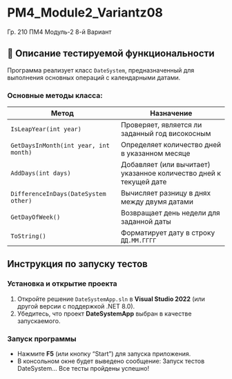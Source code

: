 # PM4_Module2_Variantz08
Гр. 210 ПМ4 Модуль-2 8-й Вариант
## 📖 Описание тестируемой функциональности

Программа реализует класс `DateSystem`, предназначенный для выполнения основных операций с календарными датами.

### Основные методы класса:
| Метод | Назначение |
|-------|-------------|
| `IsLeapYear(int year)` | Проверяет, является ли заданный год високосным |
| `GetDaysInMonth(int year, int month)` | Определяет количество дней в указанном месяце |
| `AddDays(int days)` | Добавляет (или вычитает) указанное количество дней к текущей дате |
| `DifferenceInDays(DateSystem other)` | Вычисляет разницу в днях между двумя датами |
| `GetDayOfWeek()` | Возвращает день недели для заданной даты |
| `ToString()` | Форматирует дату в строку `ДД.ММ.ГГГГ` |


## Инструкция по запуску тестов

### Установка и открытие проекта
1. Откройте решение `DateSystemApp.sln` в **Visual Studio 2022** (или другой версии с поддержкой .NET 8.0).
2. Убедитесь, что проект **DateSystemApp** выбран в качестве запускаемого.

### Запуск программы
- Нажмите **F5** (или кнопку “Start”) для запуска приложения.
- В консольном окне будет выведено сообщение:
  Запуск тестов DateSystem...
  Все тесты пройдены успешно!
